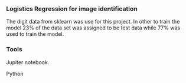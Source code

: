 ### Logistics Regression for image identification

The digit data from sklearn was use for this project. In other to train the model 23% of the data set was assigned to be test data while 77% was used to train the model.

### Tools
Jupiter notebook.


Python

